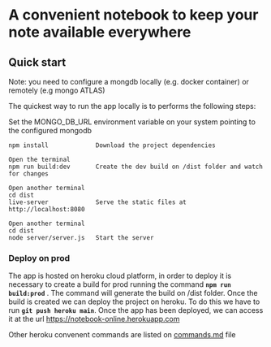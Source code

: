# A convenient notebook to keep your note available everywhere

## Quick start

Note: you need to configure a mongdb locally (e.g. docker container) or remotely (e.g mongo ATLAS)

The quickest way to run the app locally is to performs the following steps:

Set the MONGO_DB_URL environment variable on your system pointing to the configured mongodb

```text
npm install             Download the project dependencies

Open the terminal
npm run build:dev       Create the dev build on /dist folder and watch for changes

Open another terminal
cd dist
live-server             Serve the static files at http://localhost:8080

Open another terminal
cd dist
node server/server.js   Start the server
```

### Deploy on prod

The app is hosted on heroku cloud platform, in order to deploy it is necessary to create a build for prod running the command **`npm run build:prod`** . The command will generate the build on /dist folder.
Once the build is created we can deploy the project on heroku. To do this we have to run **`git push heroku main`**. Once the app has been deployed, we can access it at the url <https://notebook-online.herokuapp.com>

Other heroku convenent commands are listed on [commands.md](commands.md) file
